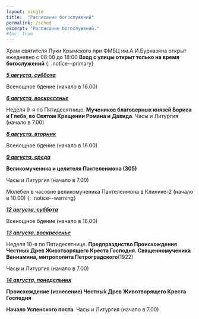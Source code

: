 ```yaml
---
layout: single
title:  "Расписание богослужений"
permalink: /sched
excerpt: "Расписание богослужений."
#toc: true
---
```


Храм святителя Луки Крымского при ФМБЦ им.А.И.Бурназяна открыт ежедневно с 08:00 до 18:00
__Вход с улицы открыт только на время богослужений__
{: .notice--primary}

<!-----
<style type="text/css">
  p {
    color: red;
  }
</style>
-->

<!-----
Вечерня и утреня (начало в 16.00) – в 1 корпусе (с пропуском)
{: .notice--warning}
-->

**_<span style="text-decoration:underline;">5 августа, суббота</span>_**

Всенощное бдение (начало в 16.00)

**_<span style="text-decoration:underline;">6 августа, воскресенье</span>_**

Неделя 9-я по Пятидесятнице. 
 **Мучеников благоверных князей Бориса и Глеба, во Святом Крещении  Романа и Давида**. 
Часы и Литургия (начало в 7.00)

**_<span style="text-decoration:underline;">8 августа, вторник</span>_**

Всенощное бдение (начало в 16.00)

**_<span style="text-decoration:underline;">9 августа, среда</span>_**

**Великомученика и целителя Пантелеимона (305)**

Часы и Литургия (начало в 7.00)

Молебен в часовне великомученика Пантелеимона в Клинике-2 (начало в 10.00) 
{: .notice--warning}

**_<span style="text-decoration:underline;">12 августа, суббота</span>_**

Всенощное бдение (начало в 16.00)

**_<span style="text-decoration:underline;">13 августа, воскресенье</span>_**

Неделя 10-я по Пятидесятнице. **Предпразднство Происхождения Честны́х Древ Животворящего Креста Господня. Священномученика Вениамина, митрополита Петроградского**(1922)

Часы и Литургия (начало в 7.00)

**_<span style="text-decoration:underline;">14 августа, понедельник</span>_**

**Происхождение (изнесение) Честны́х Древ Животворящего Креста Господня**

**Начало Успенского поста**. Часы и Литургия (начало в 7.00)

